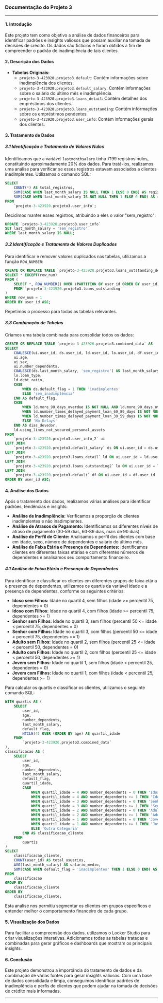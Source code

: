 
### Documentação do Projeto 3

---

#### 1. **Introdução**

Este projeto tem como objetivo a análise de dados financeiros para identificar padrões e insights valiosos que possam auxiliar na tomada de decisões de crédito. Os dados são fictícios e foram obtidos a fim de compreender o padrão de inadimplência de tais clientes.

#### 2. **Descrição dos Dados**

- **Tabelas Originais:**
  - `projeto-3-423920.projeto3.default`: Contém informações sobre inadimplência dos clientes.
  - `projeto-3-423920.projeto3.default_salary`: Contém informações sobre o salário do último mês e inadimplência.
  - `projeto-3-423920.projeto3.loans_detail`: Contém detalhes dos empréstimos dos clientes.
  - `projeto-3-423920.projeto3.loans_outstanding`: Contém informações sobre os empréstimos pendentes.
  - `projeto-3-423920.projeto3.user_info`: Contém informações gerais dos clientes.

#### 3. **Tratamento de Dados**

##### 3.1 **Identificação e Tratamento de Valores Nulos**

Identificamos que a variável `lastmonthsalary` tinha 7199 registros nulos, constituindo aproximadamente 20% dos dados. Para tratá-los, realizamos uma análise para verificar se esses registros estavam associados a clientes inadimplentes. Utilizamos o comando SQL:

```sql
SELECT
    COUNT(*) AS total_registros,
    SUM(CASE WHEN last_month_salary IS NULL THEN 1 ELSE 0 END) AS registros_nulos,
    SUM(CASE WHEN last_month_salary IS NOT NULL THEN 1 ELSE 0 END) AS registros_nao_nulos
FROM
    `projeto-3-423920.projeto3.user_info`;
```

Decidimos manter esses registros, atribuindo a eles o valor "sem_registro":

```sql
UPDATE `projeto-3-423920.projeto3.user_info`
SET last_month_salary = 'sem_registro'
WHERE last_month_salary IS NULL;
```

##### 3.2 **Identificação e Tratamento de Valores Duplicados**

Para identificar e remover valores duplicados nas tabelas, utilizamos a função `ROW_NUMBER`:

```sql
CREATE OR REPLACE TABLE `projeto-3-423920.projeto3.loans_outstanding_deduped` AS
SELECT * EXCEPT(row_num)
FROM (
    SELECT *, ROW_NUMBER() OVER (PARTITION BY user_id ORDER BY user_id) AS row_num
    FROM `projeto-3-423920.projeto3.loans_outstanding`
)
WHERE row_num = 1
ORDER BY user_id ASC;
```

Repetimos o processo para todas as tabelas relevantes.

##### 3.3 **Combinação de Tabelas**

Criamos uma tabela combinada para consolidar todos os dados:

```sql
CREATE OR REPLACE TABLE `projeto-3-423920.projeto3.combined_data` AS
SELECT 
    COALESCE(ui.user_id, ds.user_id, ld.user_id, lo.user_id, df.user_id) AS user_id,
    ui.age,
    ui.sex,
    ui.number_dependents,
    COALESCE(ds.last_month_salary, 'sem_registro') AS last_month_salary,
    lo.loan_type,
    ld.debt_ratio,
    CASE
        WHEN ds.default_flag = 1 THEN 'inadimplentes'
        ELSE 'sem_inadimplência'
    END AS default_flag,
    CASE
        WHEN ld.more_90_days_overdue IS NOT NULL AND ld.more_90_days_overdue > 0 THEN '+90'
        WHEN ld.number_times_delayed_payment_loan_60_89_days IS NOT NULL AND ld.number_times_delayed_payment_loan_60_89_days > 0 THEN '60-89'
        WHEN ld.number_times_delayed_payment_loan_30_59_days IS NOT NULL AND ld.number_times_delayed_payment_loan_30_59_days > 0 THEN '30-59'
        ELSE 'No Delays'
    END AS dias_devedor,
    ld.using_lines_not_secured_personal_assets
FROM 
    `projeto-3-423920.projeto3.user_info_2` ui
LEFT JOIN 
    `projeto-3-423920.projeto3.default_salary` ds ON ui.user_id = ds.user_id
LEFT JOIN 
    `projeto-3-423920.projeto3.loans_detail` ld ON ui.user_id = ld.user_id
LEFT JOIN 
    `projeto-3-423920.projeto3.loans_outstanding2` lo ON ui.user_id = lo.user_id
LEFT JOIN 
    `projeto-3-423920.projeto3.default` df ON ui.user_id = df.user_id
ORDER BY user_id ASC;
```

#### 4. **Análise dos Dados**

Após o tratamento dos dados, realizamos várias análises para identificar padrões, tendências e insights:

- **Análise de Inadimplência:** Verificamos a proporção de clientes inadimplentes e não inadimplentes.
- **Análise de Atrasos de Pagamento:** Identificamos os diferentes níveis de atraso de pagamento (30-59 dias, 60-89 dias, mais de 90 dias).
- **Análise de Perfil de Cliente:** Analisamos o perfil dos clientes com base em idade, sexo, número de dependentes e salário do último mês.
- **Análise de Faixa Etária e Presença de Dependentes:** Identificamos clientes em diferentes faixas etárias e com diferentes números de dependentes e analisamos seu comportamento financeiro.

##### 4.1 **Análise de Faixa Etária e Presença de Dependentes**

Para identificar e classificar os clientes em diferentes grupos de faixa etária e presença de dependentes, utilizamos os quartis da variável idade e a presença de dependentes, conforme os seguintes critérios:

- **Idoso sem Filhos:** Idade no quartil 4, sem filhos (idade >= percentil 75, dependentes = 0)
- **Idoso com Filhos:** Idade no quartil 4, com filhos (idade >= percentil 75, dependentes >= 1)
- **Senhor sem Filhos:** Idade no quartil 3, sem filhos (percentil 50 <= idade < percentil 75, dependentes = 0)
- **Senhor com Filhos:** Idade no quartil 3, com filhos (percentil 50 <= idade < percentil 75, dependentes >= 1)
- **Adulto sem Filhos:** Idade no quartil 2, sem filhos (percentil 25 <= idade < percentil 50, dependentes = 0)
- **Adulto com Filhos:** Idade no quartil 2, com filhos (percentil 25 <= idade < percentil 50, dependentes >= 1)
- **Jovem sem Filhos:** Idade no quartil 1, sem filhos (idade < percentil 25, dependentes = 0)
- **Jovem com Filhos:** Idade no quartil 1, com filhos (idade < percentil 25, dependentes >= 1)

Para calcular os quartis e classificar os clientes, utilizamos o seguinte comando SQL:

```sql
WITH quartis AS (
    SELECT
        user_id,
        age,
        number_dependents,
        last_month_salary,
        default_flag,
        NTILE(4) OVER (ORDER BY age) AS quartil_idade
    FROM 
        `projeto-3-423920.projeto3.combined_data`
),
classificacao AS (
    SELECT
        user_id,
        age,
        number_dependents,
        last_month_salary,
        default_flag,
        quartil_idade,
        CASE
            WHEN quartil_idade = 4 AND number_dependents = 0 THEN 'Idoso sem Filhos'
            WHEN quartil_idade = 4 AND number_dependents >= 1 THEN 'Idoso com Filhos'
            WHEN quartil_idade = 3 AND number_dependents = 0 THEN 'Senhor sem Filhos'
            WHEN quartil_idade = 3 AND number_dependents >= 1 THEN 'Senhor com Filhos'
            WHEN quartil_idade = 2 AND number_dependents = 0 THEN 'Adulto sem Filhos'
            WHEN quartil_idade = 2 AND number_dependents >= 1 THEN 'Adulto com Filhos'
            WHEN quartil_idade = 1 AND number_dependents = 0 THEN 'Jovem sem Filhos'
            WHEN quartil_idade = 1 AND number_dependents >= 1 THEN 'Jovem com Filhos'
            ELSE 'Outra Categoria'
        END AS classificacao_cliente
    FROM 
        quartis
)
SELECT 
    classificacao_cliente,
    COUNT(user_id) AS total_usuarios,
    AVG(last_month_salary) AS salario_medio,
    SUM(CASE WHEN default_flag = 'inadimplentes' THEN 1 ELSE 0 END) AS total_inadimplentes
FROM 
    classificacao
GROUP BY 
    classificacao_cliente
ORDER BY 
    classificacao_cliente;
```

Esta análise nos permitiu segmentar os clientes em grupos específicos e entender melhor o comportamento financeiro de cada grupo.

#### 5. **Visualização dos Dados**

Para facilitar a compreensão dos dados, utilizamos o Looker Studio para criar visualizações interativas. Adicionamos todas as tabelas tratadas e combinadas para gerar gráficos e dashboards que mostram os principais insights.

#### 6. **Conclusão**

Este projeto demonstrou a importância do tratamento de dados e da combinação de várias fontes para gerar insights valiosos. Com uma base de dados consolidada e limpa, conseguimos identificar padrões de inadimplência e perfis de clientes que podem ajudar na tomada de decisões de crédito mais informadas.

---
